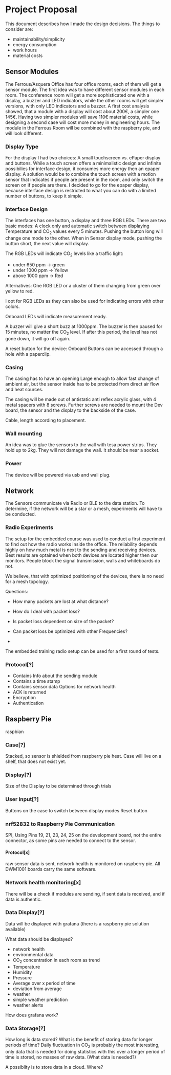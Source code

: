 # Project Proposal

This document describes how I made the design decisions. The things to consider are:

- maintainability/simplicity
- energy consumption
- work hours
- material costs


## Sensor Modules

The Ferrous/Asquera Office has four office rooms, each of them will get a sensor module. The first idea was to have different sensor modules in each room. The conference room will get a more sophisticated one with a display, a buzzer and LED indicators, while the other rooms will get simpler versions, with only LED indicators and a buzzer.
A first cost analysis showed, that a module with a display will cost about 200€, a simpler one 145€. Having two simpler modules will save 110€ material costs, while designing a second case will cost more money in engineering hours. The module in the Ferrous Room will be combined with the raspberry pie, and will look different.


### Display Type

For the display I had two choices: A small touchscreen vs. ePaper display and buttons. While a touch screen offers a minimalistic design and infinite possibilies for interface design, it consumes more energy then an epaper display. A solution would be to combine the touch screen with a motion sensor that indicates if people are present in the room, and only switch the screen on if people are there.
I decided to go for the epaper display, because interface design is restricted to what you can do with a limited number of buttons, to keep it simple.


### Interface Design

The interfaces has one button, a display and three RGB LEDs. There are two basic modes: A clock only and automatic switch between displaying Temperature and CO<sub>2</sub> values every 5 minutes. Pushing the button long will change one mode to the other. When in Sensor display mode, pushing the button short, the next value will display.

The RGB LEDs will indicate CO<sub>2</sub> levels like a traffic light:

- under 650 ppm -> green
- under 1000 ppm -> Yellow
- above 1000 ppm -> Red

Alternatives: One RGB LED or a cluster of them changing from green over yellow to red.

I opt for RGB LEDs as they can also be used for indicating errors with other colors.

Onboard LEDs will indicate measurement ready.

A buzzer will give a short buzz at 1000ppm. The buzzer is then paused for 15 minutes, no matter the CO<sub>2</sub> level. If after this period, the level has not gone down, it will go off again.

A reset button for the device: Onboard Buttons can be accessed through a hole with a paperclip.


### Casing

The casing has to have an opening Large enough to allow fast change of ambient air, but the sensor inside has to be protected from direct air flow and heat sources.

The casing will be made out of antistatic anti reflex acrylic glass, with 4 metal spacers with 8 screws. Further screws are needed to mount the Dev board, the sensor and the display to the backside of the case.

Cable, length according to placement.


### Wall mounting

An idea was to glue the sensors to the wall with tesa power strips. They hold up to 2kg. They will not damage the wall. It should be near a socket.


### Power

The device will be powered via usb and wall plug.


## Network

The Sensors communicate via Radio or BLE to the data station.
To determine, if the network will be a star or a mesh, experiments will have to be conducted.


### Radio Experiments

The setup for the embedded course was used to conduct a first experiment to find out how the radio works inside the office.
The reliability depends highly on how much metal is next to the sending and receiving devices. Best results are optained when both devices are located higher then our monitors. People block the signal transmission, walls and whiteboards do not.

We believe, that with optimized positioning of the devices, there is no need for a mesh topology.


Questions:
- How many packets are lost at what distance?
- How do I deal with packet loss?

- Is packet loss dependent on size of the packet?
- Can packet loss be optimized with other Frequencies?
-

The embedded training radio setup can be used for a first round of tests.


### Protocol[?]

- Contains Info about the sending module
- Contains a time stamp
- Contains sensor data
Options for network health
- ACK is returned
- Encryption
- Authentication


## Raspberry Pie
raspbian

### Case[?]

Stacked, so sensor is shielded from raspberry pie heat.
Case will live on a shelf, that does not exist yet.

### Display[?]

Size of the Display to be determined through trials


### User Input[?]

Buttons on the case to switch between display modes
Reset button


### nrf52832 to Raspberry Pie Communication

SPI, Using Pins 19, 21, 23, 24, 25 on the development board, not the entire connector, as some pins are needed to connect to the sensor.

#### Protocol[x]
raw sensor data is sent, network health is monitored on raspberry pie. All DWM1001 boards carry the same software.

### Network health monitoring[x]

There will be a check if modules are sending, if sent data is received, and if data is authentic.

### Data Display[?]

Data will be displayed with grafana (there is a raspberry pie solution available)

What data should be displayed?
 - network health
 - environmental data
  - CO<sub>2</sub> concentration in each room as trend
  - Temperature
  - Humidity
  - Pressure
  - Average over x period of time
  - deviation from average
 - weather
  - simple weather prediction
  - weather alerts  

How does grafana work?

### Data Storage[?]

How long is data stored? What is the benefit of storing data for longer periods of time?
Daily fluctuation in CO<sub>2</sub> is probably the most interesting, only data that is needed for doing statistics with this over a longer period of time is stored, no masses of raw data. (What data is needed?)

A possiblity is to store data in a cloud. Where?
